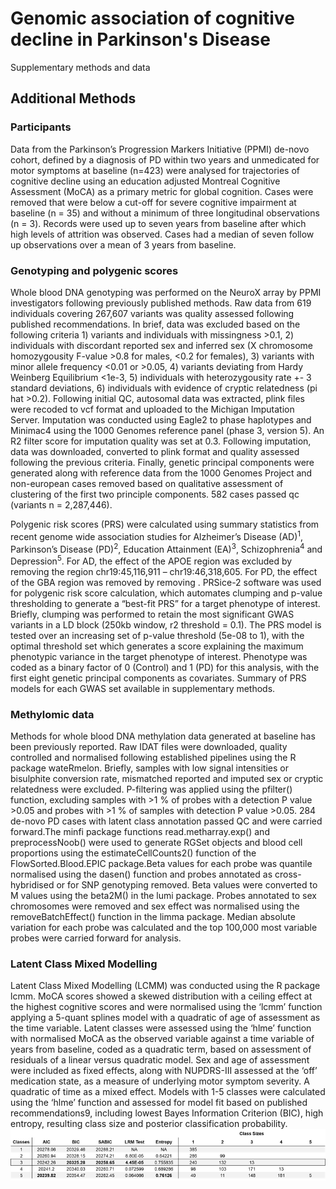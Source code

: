 # Genomic association of cognitive decline in Parkinson's Disease
Supplementary methods and data 


## Additional Methods

### Participants
Data from the Parkinson’s Progression Markers Initiative (PPMI) de-novo cohort, defined by a diagnosis of PD within two years and unmedicated for motor symptoms at baseline (n=423) were analysed for trajectories of cognitive decline using an education adjusted Montreal Cognitive Assessment (MoCA) as a primary metric for global cognition. Cases were removed that were below a cut-off for severe cognitive impairment at baseline (n = 35) and without a minimum of three longitudinal observations (n = 3). Records were used up to seven years from baseline after which high levels of attrition was observed. Cases had a median of seven follow up observations over a mean of 3 years from baseline. 

### Genotyping and polygenic scores
Whole blood DNA genotyping was performed on the NeuroX array by PPMI investigators following previously published methods. Raw data from 619 individuals covering 267,607 variants was quality assessed following published recommendations. In brief, data was excluded based on the following criteria 1) variants and individuals with missingness >0.1, 2) individuals with discordant reported sex and inferred sex (X chromosome homozygousity F-value >0.8 for males, <0.2 for females), 3) variants with minor allele frequency <0.01 or >0.05, 4) variants deviating from Hardy Weinberg Equilibrium <1e-3, 5) individuals with heterozygousity rate +- 3 standard deviations, 6) individuals with evidence of cryptic relatedness (pi hat >0.2). Following initial QC, autosomal data was extracted, plink files were recoded to vcf format and uploaded to the Michigan Imputation Server. Imputation was conducted using Eagle2 to phase haplotypes and Minimac4 using the 1000 Genomes reference panel (phase 3, version 5). An R2 filter score for imputation quality was set at 0.3. Following imputation, data was downloaded, converted to plink format and quality assessed following the previous criteria. Finally, genetic principal components were generated along with reference data from the 1000 Genomes Project and non-european cases removed based on qualitative assessment of clustering of the first two principle components. 582 cases passed qc (variants n = 2,287,446). 

Polygenic risk scores (PRS) were calculated using summary statistics from recent genome wide association studies for Alzheimer’s Disease (AD)<sup>1</sup>, Parkinson’s Disease (PD)<sup>2</sup>, Education Attainment (EA)<sup>3</sup>, Schizophrenia<sup>4</sup> and Depression<sup>5</sup>. For AD, the effect of the APOE region was excluded by removing the region chr19:45,116,911 – chr19:46,318,605. For PD, the effect of the GBA region was removed by removing . PRSice-2 software was used for polygenic risk score calculation, which automates clumping and p-value thresholding to generate a “best-fit PRS” for a target phenotype of interest. Briefly, clumping was performed to retain the most significant GWAS variants in a LD block (250kb window, r2 threshold = 0.1). The PRS model is tested over an increasing set of p-value threshold (5e-08 to 1), with the optimal threshold set which generates a score explaining the maximum phenotypic variance in the target phenotype of interest. Phenotype was coded as a binary factor of 0 (Control) and 1 (PD) for this analysis, with the first eight genetic principal components as covariates. Summary of PRS models for each GWAS set available in supplementary methods. 

### Methylomic data
Methods for whole blood DNA methylation data generated at baseline has been previously reported. Raw IDAT files were downloaded, quality controlled and normalised following established pipelines using the R package wateRmelon. Briefly, samples with low signal intensities or bisulphite conversion rate, mismatched reported and imputed sex or cryptic relatedness were excluded. P-filtering was applied using the pfilter() function, excluding samples with  >1 % of probes with a detection P value >0.05 and probes with >1 % of samples with detection P value >0.05. 284 de-novo PD cases with latent class annotation passed QC and were carried forward.The minfi package functions read.metharray.exp() and preprocessNoob() were used to generate RGSet objects and blood cell proportions using the estimateCellCounts2() function of the FlowSorted.Blood.EPIC package.Beta values for each probe was quantile normalised using the dasen() function and probes annotated as cross-hybridised or for SNP genotyping removed. Beta values were converted to M values using the beta2M() in the lumi package. Probes annotated to sex chromosomes were removed and sex effect was normalised using the removeBatchEffect() function in the limma package. Median absolute variation for each probe was calculated and the top 100,000 most variable probes were carried forward for analysis. 

### Latent Class Mixed Modelling 
Latent Class Mixed Modelling (LCMM) was conducted using the R package lcmm. MoCA scores showed a skewed distribution with a ceiling effect at the highest cognitive scores and were normalised using the ‘lcmm’ function applying a 5-quant splines model with a quadratic of age of assessment as the time variable. Latent classes were assessed using the ‘hlme’ function with normalised MoCA as the observed variable against a time variable of years from baseline, coded as a quadratic term, based on assessment of residuals of a linear versus quadratic model. Sex and age of assessment were included as fixed effects, along with NUPDRS-III assessed at the ‘off’ medication state, as a measure of underlying motor symptom severity. A quadratic of time as a mixed effect. Models with 1-5 classes were calculated using the ‘hlme’ function and assessed for model fit based on published recommendations9, including lowest Bayes Information Criterion (BIC), high entropy, resulting class size and posterior classification probability. 
![Summary of Latent class model fits](https://github.com/JoshHarveyGit/Cognitive_Trajectory_Poster/blob/main/figures/LatentClassSummary.png)
